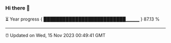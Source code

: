 ### Hi there 👋

⏳ Year progress { ██████████████████████████▁▁▁▁ } 87.13 %

---

⏰ Updated on Wed, 15 Nov 2023 00:49:41 GMT
